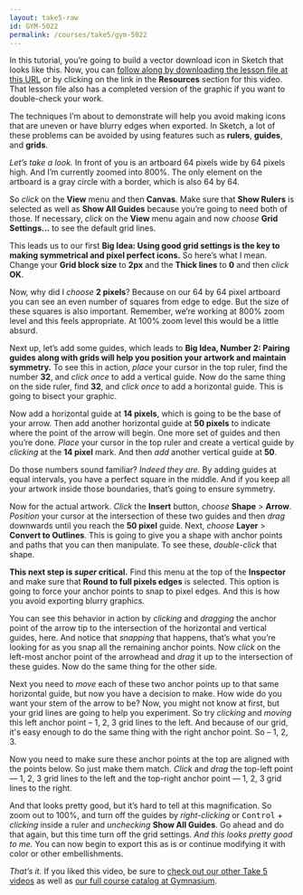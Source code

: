 ```yaml
---
layout: take5-raw
id: GYM-5022
permalink: /courses/take5/gym-5022
---
```


In this tutorial, you’re going to build a vector download icon in Sketch that looks like this. Now, you can [follow along by downloading the lesson file at this URL][1] or by clicking on the link in the **Resources** section for this video. That lesson file also has a completed version of the graphic if you want to double-check your work.

The techniques I’m about to demonstrate will help you avoid making icons that are uneven or have blurry edges when exported. In Sketch, a lot of these problems can be avoided by using features such as **rulers**, **guides**, and **grids**.

*Let’s take a look.* In front of you is an artboard 64 pixels wide by 64 pixels high. And I’m currently zoomed into 800%. The only element on the artboard is a gray circle with a border, which is also 64 by 64.

So *click* on the **View** menu and then **Canvas**. Make sure that **Show Rulers** is selected as well as **Show All Guides** because you’re going to need both of those. If necessary, *click* on the **View** menu again and now *choose* **Grid Settings…** to see the default grid lines.

This leads us to our first **Big Idea: Using good grid settings is the key to making symmetrical and pixel perfect icons.** So here’s what I mean. Change your **Grid block size** to **2px** and the **Thick lines** to **0** and then *click* **OK**.

Now, why did I *choose* **2 pixels**? Because on our 64 by 64 pixel artboard you can see an even number of squares from edge to edge. But the size of these squares is also important. Remember, we’re working at 800% zoom level and this feels appropriate. At 100% zoom level this would be a little absurd.

Next up, let’s add some guides, which leads to **Big Idea, Number 2: Pairing guides along with grids will help you position your artwork and maintain symmetry.** To see this in action, *place* your cursor in the top ruler, find the number **32**, and *click once* to add a vertical guide. Now do the same thing on the side ruler, find **32**, and *click once* to add a horizontal guide. This is going to bisect your graphic.

Now add a horizontal guide at **14 pixels**, which is going to be the base of your arrow. Then add another horizontal guide at **50 pixels** to indicate where the point of the arrow will begin. One more set of guides and then you’re done. *Place* your cursor in the top ruler and create a vertical guide by *clicking* at the **14 pixel** mark. And then *add* another vertical guide at **50**.

Do those numbers sound familiar? *Indeed they are.* By adding guides at equal intervals, you have a perfect square in the middle. And if you keep all your artwork inside those boundaries, that’s going to ensure symmetry.

Now for the actual artwork. *Click* the **Insert** button, *choose* **Shape** > **Arrow**. *Position* your cursor at the intersection of these two guides and then *drag* downwards until you reach the **50 pixel** guide. Next, *choose* **Layer** > **Convert to Outlines**. This is going to give you a shape with anchor points and paths that you can then manipulate. To see these, *double-click* that shape.

**This next step is *super* critical.** Find this menu at the top of the **Inspector** and make sure that **Round to full pixels edges** is selected. This option is going to force your anchor points to snap to pixel edges. And this is how you avoid exporting blurry graphics.

You can see this behavior in action by *clicking* and *dragging* the anchor point of the arrow tip to the intersection of the horizontal and vertical guides, here. And notice that *snapping* that happens, that’s what you’re looking for as you snap all the remaining anchor points. Now *click* on the left-most anchor point of the arrowhead and *drag* it up to the intersection of these guides. Now do the same thing for the other side.

Next you need to *move* each of these two anchor points up to that same horizontal guide, but now you have a decision to make. How wide do you want your stem of the arrow to be? Now, you might not know at first, but your grid lines are going to help you experiment. So try *clicking* and *moving* this left anchor point – 1, 2, 3 grid lines to the left. And because of our grid, it's easy enough to do the same thing with the right anchor point. So – 1, 2, 3.

Now you need to make sure these anchor points at the top are aligned with the points below. So just make them match. *Click* and *drag* the top-left point — 1, 2, 3 grid lines to the left and the top-right anchor point — 1, 2, 3 grid lines to the right.

And that looks pretty good, but it’s hard to tell at this magnification. So zoom out to 100%, and turn off the guides by *right-clicking* or <kbd>Control</kbd> + *clicking* inside a ruler and *unchecking* **Show All Guides**. Go ahead and do that again, but this time turn off the grid settings. *And this looks pretty good to me.* You can now begin to export this as is or continue modifying it with color or other embellishments.

*That’s it.* If you liked this video, be sure to [check out our other Take 5 videos][2] as well as [our full course catalog at Gymnasium][3].

[1]: https://gymnasium.github.io/take5/gym-5022.zip
[2]: https://thegymnasium.com/courses/take5
[3]: https://thegymnasium.com/courses
